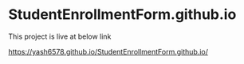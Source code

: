 # StudentEnrollmentForm.github.io

This project is live at below link

https://yash6578.github.io/StudentEnrollmentForm.github.io/
